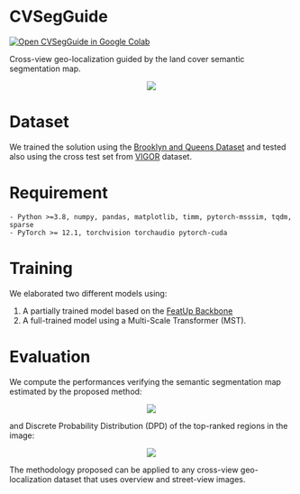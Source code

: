 # **CVSegGuide**
[![Open CVSegGuide in Google Colab](https://colab.research.google.com/assets/colab-badge.svg)](https://colab.research.google.com/drive/1yEqk_eFxmwLafMOeTbtH2t8o2Evbziae?usp=sharing)

Cross-view geo-localization guided by the land cover semantic segmentation map.

<p align="center">
<img src="https://github.com/nathanxavier/CVSegGuide/blob/e0a8e126908861d44dccdcadd3218cf56547b377/Figures/Graphical%20Abstract.png">
</p>

# **Dataset**
We trained the solution using the [Brooklyn and Queens Dataset](https://arxiv.org/pdf/2204.01807) and tested also using the cross test set from [VIGOR](https://github.com/Jeff-Zilence/VIGOR) dataset.


# **Requirement**
```
- Python >=3.8, numpy, pandas, matplotlib, timm, pytorch-msssim, tqdm, sparse
- PyTorch >= 12.1, torchvision torchaudio pytorch-cuda
```

# **Training**
We elaborated two different models using:
 1. A partially trained model based on the [FeatUp Backbone](https://github.com/mhamilton723/FeatUp)
 2. A full-trained model using a Multi-Scale Transformer (MST).

# **Evaluation**
We compute the performances verifying the semantic segmentation map estimated by the proposed method:
<p align="center">
<img src="https://github.com/nathanxavier/CVSegGuide/blob/main/Figures/B%26Q%20Segments.png">
</p>

and Discrete Probability Distribution (DPD) of the top-ranked regions in the image:
<p align="center">
<img src="https://github.com/nathanxavier/CVSegGuide/blob/main/Figures/B%26Q%20Regions.png">
</p>

The methodology proposed can be applied to any cross-view geo-localization dataset that uses overview and street-view images.
